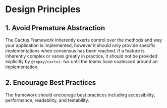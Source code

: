 # Design Principles

## 1. Avoid Premature Abstraction

The Cactus Framework inherently exerts control over the methods and way your application is implemented, however it should only provide specific implementations when consensus has been reached. If a feature is inherently complex or varies greatly in practice, it should not be provided explicitly by `@repay/cactus-fwk` until the teams have coalesced around an implementation.

## 2. Encourage Best Practices

The framework should encourage best practices including accessibility, performance, readability, and testability.
